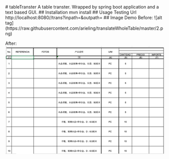 <content>
# tableTranster
A table transter. 
Wrapped by spring boot application and a text based GUI.
## Installation
mvn install
## Usage
Testing Url 
http://localhost:8080//trans?inpath=&outpath=
## Image Demo
Before:
![alt tag](https://raw.githubusercontent.com/arieling/translateWholeTable/master/2.png)


After:
![alt tag](https://raw.githubusercontent.com/arieling/translateWholeTable/master/1.png)
</content>
